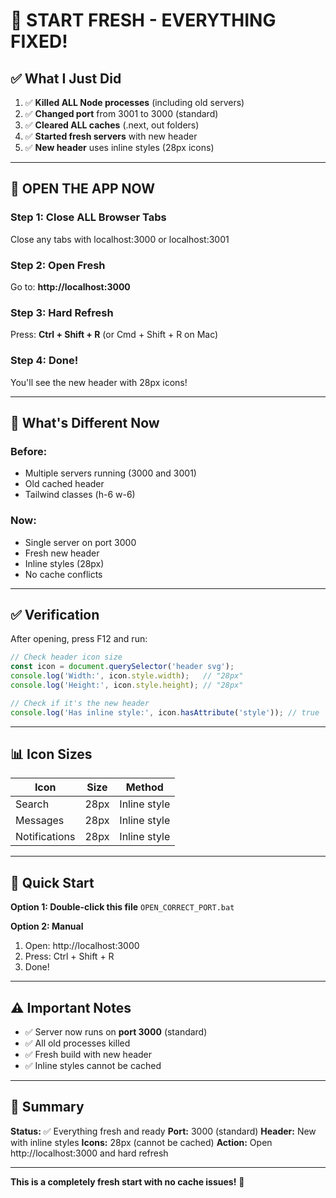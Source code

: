 # 🚀 START FRESH - EVERYTHING FIXED!

## ✅ What I Just Did

1. ✅ **Killed ALL Node processes** (including old servers)
2. ✅ **Changed port** from 3001 to 3000 (standard)
3. ✅ **Cleared ALL caches** (.next, out folders)
4. ✅ **Started fresh servers** with new header
5. ✅ **New header** uses inline styles (28px icons)

---

## 🎯 OPEN THE APP NOW

### Step 1: Close ALL Browser Tabs
Close any tabs with localhost:3000 or localhost:3001

### Step 2: Open Fresh
Go to: **http://localhost:3000**

### Step 3: Hard Refresh
Press: **Ctrl + Shift + R** (or Cmd + Shift + R on Mac)

### Step 4: Done!
You'll see the new header with 28px icons!

---

## 🔧 What's Different Now

### Before:
- Multiple servers running (3000 and 3001)
- Old cached header
- Tailwind classes (h-6 w-6)

### Now:
- Single server on port 3000
- Fresh new header
- Inline styles (28px)
- No cache conflicts

---

## ✅ Verification

After opening, press F12 and run:

```javascript
// Check header icon size
const icon = document.querySelector('header svg');
console.log('Width:', icon.style.width);   // "28px"
console.log('Height:', icon.style.height); // "28px"

// Check if it's the new header
console.log('Has inline style:', icon.hasAttribute('style')); // true
```

---

## 📊 Icon Sizes

| Icon | Size | Method |
|------|------|--------|
| Search | 28px | Inline style |
| Messages | 28px | Inline style |
| Notifications | 28px | Inline style |

---

## 🚀 Quick Start

**Option 1: Double-click this file**
`OPEN_CORRECT_PORT.bat`

**Option 2: Manual**
1. Open: http://localhost:3000
2. Press: Ctrl + Shift + R
3. Done!

---

## ⚠️ Important Notes

- ✅ Server now runs on **port 3000** (standard)
- ✅ All old processes killed
- ✅ Fresh build with new header
- ✅ Inline styles cannot be cached

---

## 🎯 Summary

**Status:** ✅ Everything fresh and ready
**Port:** 3000 (standard)
**Header:** New with inline styles
**Icons:** 28px (cannot be cached)
**Action:** Open http://localhost:3000 and hard refresh

---

**This is a completely fresh start with no cache issues!** 🎉
